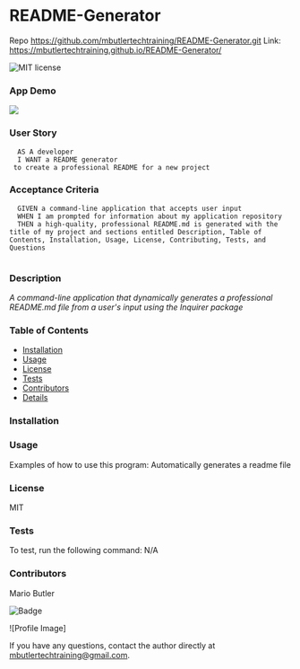 # README-Generator

Repo https://github.com/mbutlertechtraining/README-Generator.git
Link: https://mbutlertechtraining.github.io/README-Generator/ 

  ![MIT license](http://img.shields.io/badge/license-MIT-brightgreen.svg)

  ### App Demo
  ![](images/readme-generator.gif)

  ### User Story
  
  ```text
    AS A developer
    I WANT a README generator
   to create a professional README for a new project
  ```
  
  ### Acceptance Criteria
  
  ```text
    GIVEN a command-line application that accepts user input
    WHEN I am prompted for information about my application repository
    THEN a high-quality, professional README.md is generated with the title of my project and sections entitled Description, Table of Contents, Installation, Usage, License, Contributing, Tests, and Questions
   
  ```
  
  ### Description
   *A command-line application that dynamically generates a professional README.md file from a user's input using the Inquirer package*
    
  ### Table of Contents
  - [Installation](#installation)
  - [Usage](#usage)
  - [License](#license)
  - [Tests](#tests)
  - [Contributors](#contributors)
  - [Details](#details)
  
  ### Installation
    
  ### Usage
  Examples of how to use this program: Automatically generates a readme file
  
  ### License
  MIT
  
  ### Tests
  To test, run the following command: N/A
  
  ### Contributors
  Mario Butler
  
   
![Badge](https://github.com/mbutlertechtraining/README-Generator.git) 
  
![Profile Image]
  
  
If you have any questions, contact the author directly at mbutlertechtraining@gmail.com.
